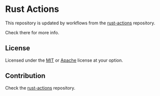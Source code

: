# Rust Actions

This repository is updated by workflows from the [rust-actions] repository.

Check there for more info.

## License

Licensed under the [MIT](LICENSE-MIT.txt) or [Apache](LICENSE-APACHE.txt)
license at your option.

## Contribution

Check the [rust-actions] repository.

[rust-actions]: https://github.com/rust-actions/rust-actions
